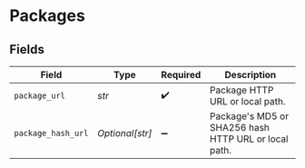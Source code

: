 # Packages


## Fields

| Field                                                | Type                                                 | Required                                             | Description                                          |
| ---------------------------------------------------- | ---------------------------------------------------- | ---------------------------------------------------- | ---------------------------------------------------- |
| `package_url`                                        | *str*                                                | :heavy_check_mark:                                   | Package HTTP URL or local path.                      |
| `package_hash_url`                                   | *Optional[str]*                                      | :heavy_minus_sign:                                   | Package's MD5 or SHA256 hash HTTP URL or local path. |